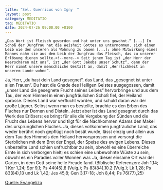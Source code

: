 ```yaml
---
title: "Sel. Guerricus von Igny  "
layout: post
category: MEDITATIO
tag: MEDITATIO
date: 2024-07-26 09:00:00 +0100
---
```

	„Das Wort ist Fleisch geworden und hat unter uns gewohnt.“ [...] Im Schoß der Jungfrau hat die Weisheit Gottes es unternommen, sich einen Leib wie den unseren als Wohnung zu bauen [...]; ohne Mitwirkung eines Mannes nahm sie aus dem Leib der Jungfrau das Fleisch, das zu unserer Erlösung dienen sollte.<!--more--> Seit jenem Tag ist „der Herr der Heerscharen mit uns“, ist „der Gott Jakobs unser Schutz“, denn der Herr nimmt unsere menschliche Gestalt an, damit „Herrlichkeit in unserem Lande wohne“.
Ja, Herr, „du hast dein Land gesegnet“, das Land, das „gesegnet ist unter allen Frauen“. Du hast die Gnade des Heiligen Geistes ausgegossen, damit „unser Land die gesegnete Frucht seines Leibes“ hervorbringe und aus dem Tau, der vom Himmel in einen jungfräulichen Schoß fiel, der Heiland sprosse. Dieses Land war verflucht worden, und schuld daran war der große Lügner. Selbst wenn man es bestellte, brachte es den Erben des Fluches nur Dornen und Disteln. Jetzt aber ist das Land gesegnet durch das Werk des Erlösers; es bringt für alle die Vergebung der Sünden und die Frucht des Lebens hervor und tilgt für die Nachkommen Adams den Makel des ursprünglichen Fluches.
Ja, dieses vollkommen jungfräuliche Land, das weder berührt noch gepflügt noch besät wurde, lässt einzig und allein aus dem Tau des Himmels den Heiland hervorsprossen und versorgt die Sterblichen mit dem Brot der Engel, der Speise des ewigen Lebens. Dieses unbestellte Land schien unfruchtbar zu sein, obwohl es eine überreiche Ernte in sich verborgen hielt; es schien eine unbewohnte Wüste zu sein, obwohl es ein Paradies voller Wonnen war. Ja, dieser einsame Ort war der Garten, in dem Gott seine helle Freude fand. 
(Biblische Referenzen: Joh 1,14; 1 Kor 1,24; Spr 9,1; Ps 44(45),8 (Vulg.); Ps 83(84),10.2 (Vulg.); Lk 1,28; Ps 83(84),13 und Lk 1,42; Jes 45,8; Gen 3,17-18; Joh 8,44; Ps 76(77),25)


[Quelle: Evangelizo](https://evangeliumtagfuertag.org/DE/gospel)